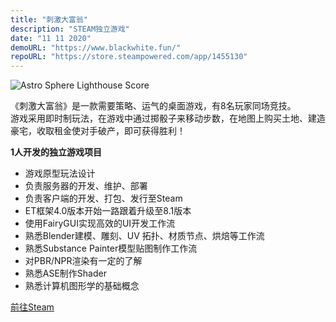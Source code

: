```yaml
---
title: "刺激大富翁"
description: "STEAM独立游戏"
date: "11 11 2020"
demoURL: "https://www.blackwhite.fun/"
repoURL: "https://store.steampowered.com/app/1455130"
---
```


![Astro Sphere Lighthouse Score](/number-one-rich.jpg)

《刺激大富翁》是一款需要策略、运气的桌面游戏，有8名玩家同场竞技。  
游戏采用即时制玩法，在游戏中通过掷骰子来移动步数，在地图上购买土地、建造豪宅，收取租金使对手破产，即可获得胜利！  

**1人开发的独立游戏项目**

* 游戏原型玩法设计  
* 负责服务器的开发、维护、部署  
* 负责客户端的开发、打包、发行至Steam  
* ET框架4.0版本开始一路跟着升级至8.1版本  
* 使用FairyGUI实现高效的UI开发工作流  
* 熟悉Blender建模、雕刻、UV 拓扑、材质节点、烘焙等工作流  
* 熟悉Substance Painter模型贴图制作工作流  
* 对PBR/NPR渲染有一定的了解  
* 熟悉ASE制作Shader
* 熟悉计算机图形学的基础概念

<div class="flex items-center justify-center">
    <a
    href="https://store.steampowered.com/app/1455130"
    target="_blank"
    class="mx-2 rounded-full bg-orange-300 px-3 py-2 transition-colors duration-300 ease-in-out hover:bg-cyan-200 dark:bg-orange-500 dark:hover:bg-cyan-500"
    >
    前往Steam
    </a>
</div>